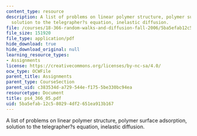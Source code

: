 ```yaml
---
content_type: resource
description: A list of problems on linear polymer structure, polymer surface adsorption,
  solution to the telegrapher?s equation, inelastic diffusion.
file: /courses/18-366-random-walks-and-diffusion-fall-2006/5ba5efab12c580294df2651ea913b167_ps4_366_05.pdf
file_size: 151920
file_type: application/pdf
hide_download: true
hide_download_original: null
learning_resource_types:
- Assignments
license: https://creativecommons.org/licenses/by-nc-sa/4.0/
ocw_type: OCWFile
parent_title: Assignments
parent_type: CourseSection
parent_uid: c383534d-a729-544e-f175-5be330bc94ea
resourcetype: Document
title: ps4_366_05.pdf
uid: 5ba5efab-12c5-8029-4df2-651ea913b167
---
```

A list of problems on linear polymer structure, polymer surface adsorption, solution to the telegrapher?s equation, inelastic diffusion.